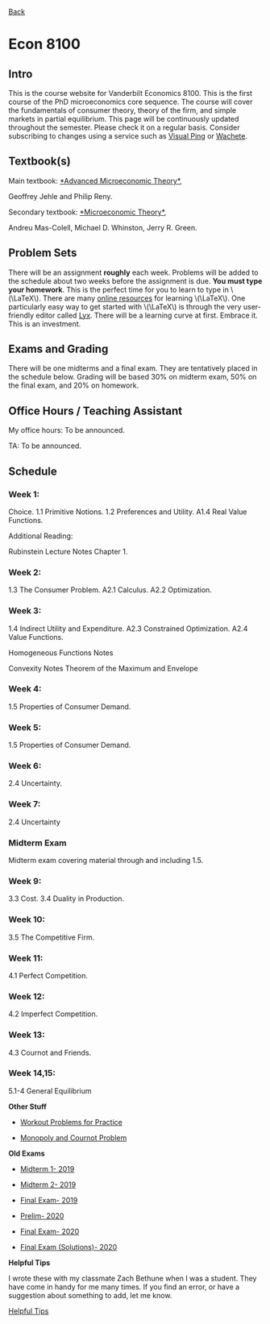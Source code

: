 [Back](../index.html) 
 
# Econ 8100  

## Intro 

This is the course website for Vanderbilt Economics 8100. This is the first course of the PhD microeconomics core sequence. The course will cover the fundamentals of consumer theory, theory of the firm, and simple markets in partial equilibrium. This page will be continuously updated throughout the semester. Please check it on a regular basis. Consider subscribing to changes using a service such as [Visual Ping](visualping.io) or [Wachete](wachete.com).


## Textbook(s)

Main textbook: [\*Advanced Microeconomic Theory\*](<https://www.amazon.com/Advanced-Microeconomic-Theory-Geoffrey-Jehle/dp/0273731912>),
Geoffrey Jehle and Philip Reny.
Secondary textbook: [\*Microeconomic Theory\*](<https://www.amazon.com/Microeconomic-Theory-Andreu-Mas-Colell/dp/0195073401>),
Andreu Mas-Colell, Michael D. Whinston, Jerry R. Green.


## Problem Sets 

There will be an assignment **roughly** each week. Problems will be added to the schedule about two weeks before the assignment is due. **You must type your homework**. This is the perfect time for you to learn to type in \\(\LaTeX\\). There are many [online resources](<https://learnxinyminutes.com/docs/latex/>) for learning \\(\LaTeX\\). One particularly easy way to get started with \\(\LaTeX\\) is through the very user-friendly editor called [Lyx](lyx.org). There will be a learning curve at first. Embrace it. This is an investment.


## Exams and Grading 

There will be one midterms and a final exam. They are tentatively placed in the schedule below.  Grading will be based 30% on midterm exam, 50% on the final exam, and 20% on homework.


## Office Hours / Teaching Assistant 

My office hours: To be announced.
TA: To be announced.


## Schedule 


### Week 1: 

Choice. 1.1 Primitive Notions. 1.2 Preferences and Utility. A1.4 Real Value Functions.
Additional Reading:
Rubinstein Lecture Notes Chapter 1.


### Week 2: 

1.3 The Consumer Problem. A2.1 Calculus. A2.2 Optimization.


### Week 3: 

1.4 Indirect Utility and Expenditure. A2.3 Constrained Optimization. A2.4 Value Functions.
Homogeneous Functions Notes
Convexity Notes Theorem of the Maximum and Envelope


### Week 4: 

1.5 Properties of Consumer Demand.


### Week 5: 

1.5 Properties of Consumer Demand.


### Week 6: 

2.4 Uncertainty.


### Week 7: 

2.4 Uncertainty


### Midterm Exam 

Midterm exam covering material through and including 1.5.


### Week 9: 

3.3 Cost. 3.4 Duality in Production.


### Week 10: 

3.5 The Competitive Firm.


### Week 11: 

4.1 Perfect Competition.


### Week 12: 

4.2 Imperfect Competition.


### Week 13: 

4.3 Cournot and Friends.


### Week 14,15: 

5.1-4 General Equilibrium

**Other Stuff**

-   [Workout Problems for Practice](<https://econ.ucsb.edu/~tedb/Courses/GraduateTheoryUCSB/workouts.pdf>)
-   [Monopoly and Cournot Problem](../static/files/8100/Monopoly\_Cournot\_Problem.pdf)

**Old Exams**

-   [Midterm 1- 2019](../files/8100/exams/Midterm1\_2019.pdf)
-   [Midterm 2- 2019](../files/8100/exams/Midterm2\_2019.pdf)
-   [Final Exam- 2019](../files/8100/exams/Final\_2019.pdf)
-   [Prelim- 2020](../files/8100/Prelim\_2020.pdf)
-   [Final Exam- 2020](../files/8100/exams/Final\_2020.pdf)
-   [Final Exam (Solutions)- 2020](../files/8100/exams/Final\_2020\_Solutions.pdf)

**Helpful Tips**
I wrote these with my classmate Zach Bethune when I was a student. They have come in handy for me many times. If you find an error, or have a suggestion about something to add, let me know.
[Helpful Tips](../files/8100/HelpfulTips.pdf)

